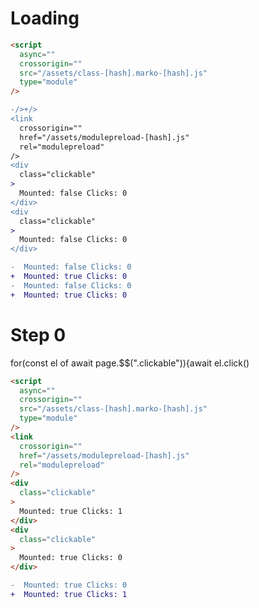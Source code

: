 # Loading

```html
<script
  async=""
  crossorigin=""
  src="/assets/class-[hash].marko-[hash].js"
  type="module"
/>
```

```diff
-/>+/>
<link
  crossorigin=""
  href="/assets/modulepreload-[hash].js"
  rel="modulepreload"
/>
<div
  class="clickable"
>
  Mounted: false Clicks: 0
</div>
<div
  class="clickable"
>
  Mounted: false Clicks: 0
</div>
```

```diff
-  Mounted: false Clicks: 0
+  Mounted: true Clicks: 0
-  Mounted: false Clicks: 0
+  Mounted: true Clicks: 0

```

# Step 0
for(const el of await page.$$(".clickable")){await el.click()

```html
<script
  async=""
  crossorigin=""
  src="/assets/class-[hash].marko-[hash].js"
  type="module"
/>
<link
  crossorigin=""
  href="/assets/modulepreload-[hash].js"
  rel="modulepreload"
/>
<div
  class="clickable"
>
  Mounted: true Clicks: 1
</div>
<div
  class="clickable"
>
  Mounted: true Clicks: 0
</div>
```

```diff
-  Mounted: true Clicks: 0
+  Mounted: true Clicks: 1

```

